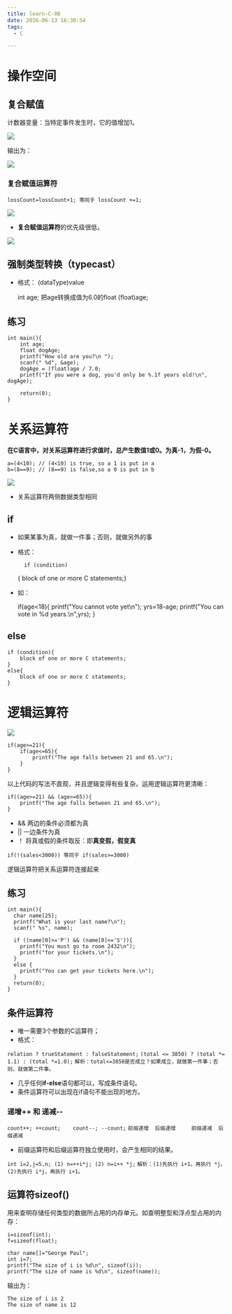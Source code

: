 ```yaml
---
title: learn-C-06
date: 2016-06-13 16:30:54
tags:
  - C

---
```


# 操作空间 #

## 复合赋值 ##

计数器变量：当特定事件发生时，它的值增加1。

![](http://ww1.sinaimg.cn/large/691a3013gw1f4tor8rcuoj209q07ujst.jpg)

<!-- more -->

输出为：

![](http://ww1.sinaimg.cn/large/691a3013gw1f4torr3jwvj203u031wel.jpg)

### 复合赋值运算符 ###

    lossCount=lossCount+1; 等同于 lossCount +=1;

![](http://ww4.sinaimg.cn/large/691a3013gw1f4tseh4m5zj20g104st91.jpg)

- **复合赋值运算符**的优先级很低，

![](http://ww2.sinaimg.cn/large/691a3013gw1f4tsi20chvj208d03wq2y.jpg)

## 强制类型转换（typecast） ##

- 格式： (dataType)value

    int age; 把age转换成值为6.0的float (float)age;

## 练习

    int main(){
    	int age;
    	float dogAge;
    	printf("How old are you?\n ");
    	scanf(" %d", &age);
    	dogAge = (float)age / 7.0;
    	printf("If you were a dog, you'd only be %.1f years old!\n", dogAge);

    	return(0);
    }

# 关系运算符 #

**在C语言中，对关系运算符进行求值时，总产生数值1或0。为真-1，为假-0。**

    a=(4<10); // (4<10) is true, so a 1 is put in a
    b=(8==9); // (8==9) is false,so a 0 is put in b

![](http://ww2.sinaimg.cn/large/691a3013gw1f4tsvcnv17j20fq0573yp.jpg)

- 关系运算符两侧数据类型相同

## if ##

- 如果某事为真，就做一件事；否则，就做另外的事
- 格式：

        if (condition)
    { block of one or more C statements;}
    
- 如：

    if(age<18){
    	printf("You cannot vote yet\n");
    	yrs=18-age;
    	printf("You can vote in %d years.\n",yrs);
    }  


## else ##

    if (condition){ 
    	block of one or more C statements;
    }
    else{
    	block of one or more C statements;
    }

# 逻辑运算符 #

![](http://ww2.sinaimg.cn/large/691a3013gw1f4twd1zsjvj20ft0410su.jpg)

    if(age>=21){
    	if(age<=65){
    		printf("The age falls between 21 and 65.\n");
    	}
    }

以上代码的写法不直观，并且逻辑变得有些复杂。运用逻辑运算符更清晰：

    if((age>=21) && (age>=65)){
    	printf("The age falls between 21 and 65.\n");
    }

- && 两边的条件必须都为真
- || 一边条件为真
- ！ 将真或假的条件取反：即**真变假，假变真**

`if(!(sales<3000)) 等同于 if(sales>=3000)`

逻辑运算符把关系运算符连接起来

## 练习 ##

    int main(){
      char name[25];
      printf("What is your last name?\n");
      scanf(" %s", name);
    
      if ((name[0]>='P') && (name[0]<='S')){
    	printf("You must go to room 2432\n");
    	printf("for your tickets.\n");
      }
      else {
    	printf("You can get your tickets here.\n");
      }
      return(0);
    }
    
## 条件运算符 ##

- 唯一需要3个参数的C运算符；
- 格式：

`relation ? trueStatement : falseStatement;`
`(total <= 3850) ? (total *= 1.1) : (total *=1.0);`
`解析：total<=3850是否成立？如果成立，就做第一件事；否则，就做第二件事。`

- 几乎任何**if-else**语句都可以，写成条件语句。
- 条件运算符可以出现在if语句不能出现的地方。

### 递增++ 和 递减-- ###

`count++; ++count;    count--; --count;`
`前缀递增  后缀递增     前缀递减  后缀递减`

- 前缀运算符和后缀运算符独立使用时，会产生相同的结果。

`int i=2,j=5,n; (1) n=++i*j; (2) n=i++ *j;`
`解析：(1)先执行 i+1，再执行 *j。 (2)先执行 i*j，再执行 i+1。`

## 运算符sizeof() ##

用来查明存储任何类型的数据所占用的内存单元。如查明整型和浮点型占用的内存：

    i=sizeof(int);
    f=sizeof(float);

    char name[]="George Paul";
    int i=7;
    printf("The size of i is %d\n", sizeof(i));
    printf("The size of name is %d\n", sizeof(name));

输出为：

    The size of i is 2
    The size of name is 12